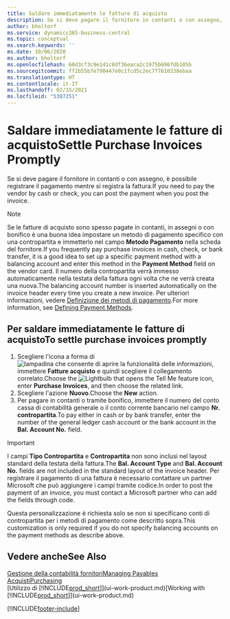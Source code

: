 ```yaml
---
title: Saldare immediatamente le fatture di acquisto
description: Se si deve pagare il fornitore in contanti o con assegno, è possibile effettuare la necessaria registrazione contemporaneamente a quella della fattura.
author: bholtorf
ms.service: dynamics365-business-central
ms.topic: conceptual
ms.search.keywords: ''
ms.date: 10/06/2020
ms.author: bholtorf
ms.openlocfilehash: 60d3cf3c9e141c8df36eaca2c1975b696fdb105b
ms.sourcegitcommit: ff2b55b7e790447e0c1fcd5c2ec7f7610338ebaa
ms.translationtype: HT
ms.contentlocale: it-IT
ms.lasthandoff: 02/15/2021
ms.locfileid: "5387251"
---
```

# <a name="settle-purchase-invoices-promptly"></a><span data-ttu-id="1b6ef-103">Saldare immediatamente le fatture di acquisto</span><span class="sxs-lookup"><span data-stu-id="1b6ef-103">Settle Purchase Invoices Promptly</span></span>

<span data-ttu-id="1b6ef-104">Se si deve pagare il fornitore in contanti o con assegno, è possibile registrare il pagamento mentre si registra la fattura.</span><span class="sxs-lookup"><span data-stu-id="1b6ef-104">If you need to pay the vendor by cash or check, you can post the payment when you post the invoice.</span></span>  

> [!NOTE]  
> <span data-ttu-id="1b6ef-105">Se le fatture di acquisto sono spesso pagate in contanti, in assegni o con bonifico è una buona idea impostare un metodo di pagamento specifico con una contropartita e immetterlo nel campo **Metodo Pagamento** nella scheda del fornitore.</span><span class="sxs-lookup"><span data-stu-id="1b6ef-105">If you frequently pay purchase invoices in cash, check, or bank transfer, it is a good idea to set up a specific payment method with a balancing account and enter this method in the **Payment Method** field on the vendor card.</span></span> <span data-ttu-id="1b6ef-106">Il numero della contropartita verrà immesso automaticamente nella testata della fattura ogni volta che ne verrà creata una nuova.</span><span class="sxs-lookup"><span data-stu-id="1b6ef-106">The balancing account number is inserted automatically on the invoice header every time you create a new invoice.</span></span> <span data-ttu-id="1b6ef-107">Per ulteriori informazioni, vedere [Definizione dei metodi di pagamento](finance-payment-methods.md).</span><span class="sxs-lookup"><span data-stu-id="1b6ef-107">For more information, see [Defining Payment Methods](finance-payment-methods.md).</span></span>  

## <a name="to-settle-purchase-invoices-promptly"></a><span data-ttu-id="1b6ef-108">Per saldare immediatamente le fatture di acquisto</span><span class="sxs-lookup"><span data-stu-id="1b6ef-108">To settle purchase invoices promptly</span></span>

1. <span data-ttu-id="1b6ef-109">Scegliere l'icona a forma di ![lampadina che consente di aprire la funzionalità delle informazioni](media/ui-search/search_small.png "Informazioni sull'operazione che si desidera eseguire"), immettere **Fatture acquisto** e quindi scegliere il collegamento correlato.</span><span class="sxs-lookup"><span data-stu-id="1b6ef-109">Choose the ![Lightbulb that opens the Tell Me feature](media/ui-search/search_small.png "Tell me what you want to do") icon, enter **Purchase Invoices**, and then choose the related link.</span></span>  
2. <span data-ttu-id="1b6ef-110">Scegliere l'azione **Nuovo**.</span><span class="sxs-lookup"><span data-stu-id="1b6ef-110">Choose the **New** action.</span></span>  
3. <span data-ttu-id="1b6ef-111">Per pagare in contanti o tramite bonifico, immettere il numero del conto cassa di contabilità generale o il conto corrente bancario nel campo **Nr. contropartita**.</span><span class="sxs-lookup"><span data-stu-id="1b6ef-111">To pay either in cash or by bank transfer, enter the number of the general ledger cash account or the bank account in the **Bal. Account No.** field.</span></span>  

> [!IMPORTANT]  
> <span data-ttu-id="1b6ef-112">I campi **Tipo Contropartita** e **Contropartita** non sono inclusi nel layout standard della testata della fattura.</span><span class="sxs-lookup"><span data-stu-id="1b6ef-112">The **Bal. Account Type** and **Bal. Account No.** fields are not included in the standard layout of the invoice header.</span></span> <span data-ttu-id="1b6ef-113">Per registrare il pagamento di una fattura è necessario contattare un partner Microsoft che può aggiungere i campi tramite codice.</span><span class="sxs-lookup"><span data-stu-id="1b6ef-113">In order to post the payment of an invoice, you must contact a Microsoft partner who can add the fields through code.</span></span>  
>
> <span data-ttu-id="1b6ef-114">Questa personalizzazione è richiesta solo se non si specificano conti di contropartita per i metodi di pagamento come descritto sopra.</span><span class="sxs-lookup"><span data-stu-id="1b6ef-114">This customization is only required if you do not specify balancing accounts on the payment methods as describe above.</span></span>

## <a name="see-also"></a><span data-ttu-id="1b6ef-115">Vedere anche</span><span class="sxs-lookup"><span data-stu-id="1b6ef-115">See Also</span></span>

[<span data-ttu-id="1b6ef-116">Gestione della contabilità fornitori</span><span class="sxs-lookup"><span data-stu-id="1b6ef-116">Managing Payables</span></span>](payables-manage-payables.md)  
[<span data-ttu-id="1b6ef-117">Acquisti</span><span class="sxs-lookup"><span data-stu-id="1b6ef-117">Purchasing</span></span>](purchasing-manage-purchasing.md)  
<span data-ttu-id="1b6ef-118">[Utilizzo di [!INCLUDE[prod_short](includes/prod_short.md)]](ui-work-product.md)</span><span class="sxs-lookup"><span data-stu-id="1b6ef-118">[Working with [!INCLUDE[prod_short](includes/prod_short.md)]](ui-work-product.md)</span></span>  


[!INCLUDE[footer-include](includes/footer-banner.md)]